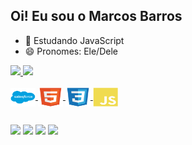 ## Oi!  Eu sou o Marcos Barros

- 🌱 Estudando JavaScript
- 😄 Pronomes: Ele/Dele

<div>
  <a href="https://github.com/marcosbarrs">
  <img height="180em" src="https://github-readme-stats.vercel.app/api?username=marcosbarrs&show_icons=true&theme=dark&include_allcommits=true&count_private=true">
  <img height="180em" src="https://github-readme-stats.vercel.app/api/top-langs/?username=marcosbarrs&layout=compact&langs_count=16&theme=dark">
</div>
<div style="display: inline_block"><br>
  <img align="center" alt="Mar-Salesforce" height="30" width="40" src="https://raw.githubusercontent.com/devicons/devicon/master/icons/salesforce/salesforce-original.svg">
  <img align="center" alt="Mar-HTML" height="30" width="40" src="https://raw.githubusercontent.com/devicons/devicon/master/icons/html5/html5-original.svg">
  <img align="center" alt="Mar-CSS" height="30" width="40" src="https://raw.githubusercontent.com/devicons/devicon/master/icons/css3/css3-original.svg">
   <img align="center" alt="Mar-Js" height="30" width="40" src="https://raw.githubusercontent.com/devicons/devicon/master/icons/javascript/javascript-plain.svg">
</div>
  
  ##
 
<div> 
  <a href="https://instagram.com/marcosv_barros" target="_blank"><img src="https://img.shields.io/badge/-Instagram-%23E4405F?style=for-the-badge&logo=instagram&logoColor=white" target="_blank"></a>
  <a href="https://discord.gg/marc0s0086" target="_blank"><img src="https://img.shields.io/badge/Discord-7289DA?style=for-the-badge&logo=discord&logoColor=white" target="_blank"></a> 
  <a href = "mailto:contatoviniciussilv400@gmail.com"><img src="https://img.shields.io/badge/-Gmail-%23333?style=for-the-badge&logo=gmail&logoColor=white" target="_blank"></a>
  <a href="https://www.linkedin.com/in/marcosv-barros" target="_blank"><img src="https://img.shields.io/badge/-LinkedIn-%230077B5?style=for-the-badge&logo=linkedin&logoColor=white" target="_blank"></a> 
  
</div>

